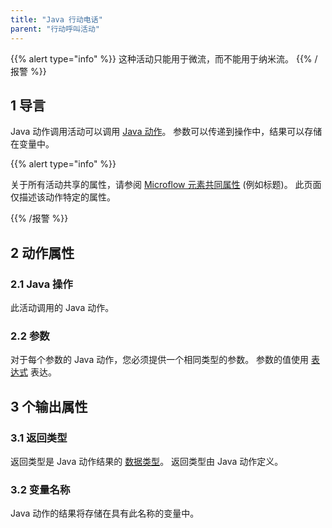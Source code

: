 ```yaml
---
title: "Java 行动电话"
parent: "行动呼叫活动"
---
```


{{% alert type="info" %}}
这种活动只能用于微流，而不能用于纳米流。
{{% /报警 %}}

## 1 导言

Java 动作调用活动可以调用 [Java 动作](java-actions)。 参数可以传递到操作中，结果可以存储在变量中。

{{% alert type="info" %}}

关于所有活动共享的属性，请参阅 [Microflow 元素共同属性](microflow-element-common-properties) (例如标题)。 此页面仅描述该动作特定的属性。

{{% /报警 %}}

## 2 动作属性

### 2.1 Java 操作

此活动调用的 Java 动作。

### 2.2 参数

对于每个参数的 Java 动作，您必须提供一个相同类型的参数。 参数的值使用 [表达式](expressions) 表达。

## 3 个输出属性

### 3.1 返回类型

返回类型是 Java 动作结果的 [数据类型](data-types)。 返回类型由 Java 动作定义。

### 3.2 变量名称

Java 动作的结果将存储在具有此名称的变量中。
